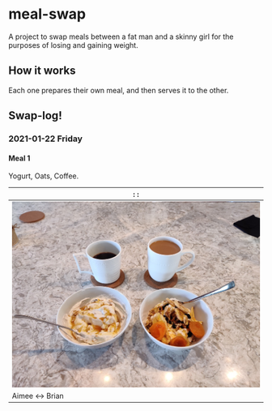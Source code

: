 # meal-swap

A project to swap meals between a fat man and a skinny girl
for the purposes of losing and gaining weight.

## How it works

Each one prepares their own meal, and then serves it to the other.

## Swap-log!

### 2021-01-22 Friday

#### Meal 1

Yogurt, Oats, Coffee.

|: :|
| - |
|![2021-01-22_1](images/2021-01-22_1.jpg)|
|Aimee <-> Brian|

